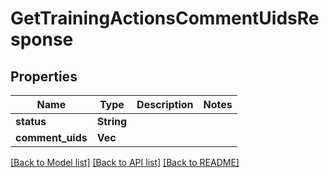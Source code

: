 # GetTrainingActionsCommentUidsResponse

## Properties

Name | Type | Description | Notes
------------ | ------------- | ------------- | -------------
**status** | **String** |  | 
**comment_uids** | **Vec<String>** |  | 

[[Back to Model list]](../README.md#documentation-for-models) [[Back to API list]](../README.md#documentation-for-api-endpoints) [[Back to README]](../README.md)


